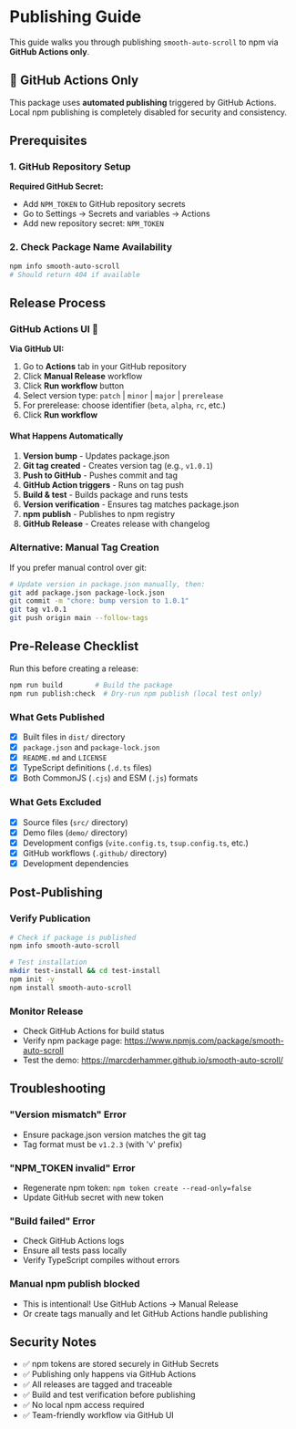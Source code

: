 # Publishing Guide

This guide walks you through publishing `smooth-auto-scroll` to npm via **GitHub Actions only**.

## 🚀 GitHub Actions Only

This package uses **automated publishing** triggered by GitHub Actions. Local npm publishing is completely disabled for security and consistency.

## Prerequisites

### 1. GitHub Repository Setup

**Required GitHub Secret:**

- Add `NPM_TOKEN` to GitHub repository secrets
- Go to Settings → Secrets and variables → Actions
- Add new repository secret: `NPM_TOKEN`

### 2. Check Package Name Availability

```bash
npm info smooth-auto-scroll
# Should return 404 if available
```

## Release Process

### GitHub Actions UI 🎯

**Via GitHub UI:**

1. Go to **Actions** tab in your GitHub repository
2. Click **Manual Release** workflow
3. Click **Run workflow** button
4. Select version type: `patch` | `minor` | `major` | `prerelease`
5. For prerelease: choose identifier (`beta`, `alpha`, `rc`, etc.)
6. Click **Run workflow**

#### What Happens Automatically

1. **Version bump** - Updates package.json
2. **Git tag created** - Creates version tag (e.g., `v1.0.1`)
3. **Push to GitHub** - Pushes commit and tag
4. **GitHub Action triggers** - Runs on tag push
5. **Build & test** - Builds package and runs tests
6. **Version verification** - Ensures tag matches package.json
7. **npm publish** - Publishes to npm registry
8. **GitHub Release** - Creates release with changelog

### Alternative: Manual Tag Creation

If you prefer manual control over git:

```bash
# Update version in package.json manually, then:
git add package.json package-lock.json
git commit -m "chore: bump version to 1.0.1"
git tag v1.0.1
git push origin main --follow-tags
```

## Pre-Release Checklist

Run this before creating a release:

```bash
npm run build        # Build the package
npm run publish:check  # Dry-run npm publish (local test only)
```

### What Gets Published

- [x] Built files in `dist/` directory
- [x] `package.json` and `package-lock.json`
- [x] `README.md` and `LICENSE`
- [x] TypeScript definitions (`.d.ts` files)
- [x] Both CommonJS (`.cjs`) and ESM (`.js`) formats

### What Gets Excluded

- [x] Source files (`src/` directory)
- [x] Demo files (`demo/` directory)
- [x] Development configs (`vite.config.ts`, `tsup.config.ts`, etc.)
- [x] GitHub workflows (`.github/` directory)
- [x] Development dependencies

## Post-Publishing

### Verify Publication

```bash
# Check if package is published
npm info smooth-auto-scroll

# Test installation
mkdir test-install && cd test-install
npm init -y
npm install smooth-auto-scroll
```

### Monitor Release

- Check GitHub Actions for build status
- Verify npm package page: https://www.npmjs.com/package/smooth-auto-scroll
- Test the demo: https://marcderhammer.github.io/smooth-auto-scroll/

## Troubleshooting

### "Version mismatch" Error

- Ensure package.json version matches the git tag
- Tag format must be `v1.2.3` (with 'v' prefix)

### "NPM_TOKEN invalid" Error

- Regenerate npm token: `npm token create --read-only=false`
- Update GitHub secret with new token

### "Build failed" Error

- Check GitHub Actions logs
- Ensure all tests pass locally
- Verify TypeScript compiles without errors

### Manual npm publish blocked

- This is intentional! Use GitHub Actions → Manual Release
- Or create tags manually and let GitHub Actions handle publishing

## Security Notes

- ✅ npm tokens are stored securely in GitHub Secrets
- ✅ Publishing only happens via GitHub Actions
- ✅ All releases are tagged and traceable
- ✅ Build and test verification before publishing
- ✅ No local npm access required
- ✅ Team-friendly workflow via GitHub UI

